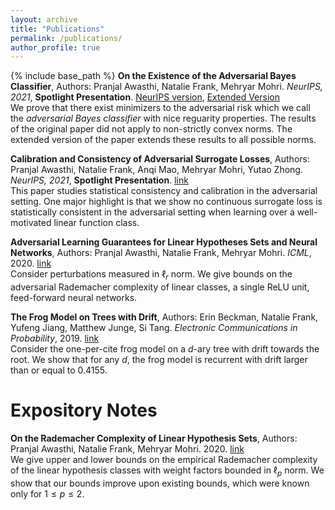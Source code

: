 ```yaml
---
layout: archive
title: "Publications"
permalink: /publications/
author_profile: true
---
```

{% include base_path %}
**On the Existence of the Adversarial Bayes Classifier**,  Authors: Pranjal Awasthi, Natalie Frank, Mehryar Mohri. <i>NeurIPS, 2021</i>, **Spotlight Presentation**. [NeurIPS version](https://papers.nips.cc/paper/2021/hash/172ef5a94b4dd0aa120c6878fc29f70c-Abstract.html), [Extended Version](https://arxiv.org/pdf/2112.01694.pdf)<br>
We prove that there exist minimizers to the adversarial risk which we call the *adversarial Bayes classifier* with nice reguarity properties. The results of the original paper did not apply to non-strictly convex norms. The extended version of the paper extends these results to all possible norms.

**Calibration and Consistency of Adversarial Surrogate Losses**,  Authors: Pranjal Awasthi, Natalie Frank, Anqi Mao, Mehryar Mohri, Yutao Zhong. <i>NeurIPS, 2021</i>, **Spotlight Presentation**. [link](https://arxiv.org/abs/2104.09658)<br>
This paper studies statistical consistency and calibration in the adversarial setting. One major highlight is that we show no continuous surrogate loss is statistically consistent in the adversarial setting when learning over a well-motivated linear function class.

**Adversarial Learning Guarantees for Linear Hypotheses Sets and Neural Networks**,  Authors: Pranjal Awasthi, Natalie Frank, Mehryar Mohri. <i>ICML</i>, 2020. [link](http://proceedings.mlr.press/v119/awasthi20a.html)<br>
Consider perturbations measured in $\ell_r$ norm. We give bounds on the adversarial Rademacher complexity of linear classes, a single ReLU unit, feed-forward neural networks.

**The Frog Model on Trees with Drift**,  Authors: Erin Beckman, Natalie Frank, Yufeng Jiang, Matthew Junge, Si Tang. <i>Electronic Communications in Probability</i>, 2019. [link](https://projecteuclid.org/journals/electronic-communications-in-probability/volume-24/issue-none/The-frog-model-on-trees-with-drift/10.1214/19-ECP235.full)<br>
Consider the one-per-cite frog model on a $d$-ary tree with drift towards the root. We show that for any $d$, the frog model is recurrent with drift larger than or equal to $0.4155$. 
  
# Expository Notes
  
**On the Rademacher Complexity of Linear Hypothesis Sets**, Authors: Pranjal Awasthi, Natalie Frank, Mehryar Mohri. 2020. [link](https://arxiv.org/abs/2007.11045)<br>
We give upper and lower bounds on the empirical Rademacher complexity of the linear hypothesis classes with weight factors bounded in $\ell_p$ norm. We show that our bounds improve upon existing bounds, which were known only for $1\leq p \leq 2$.
